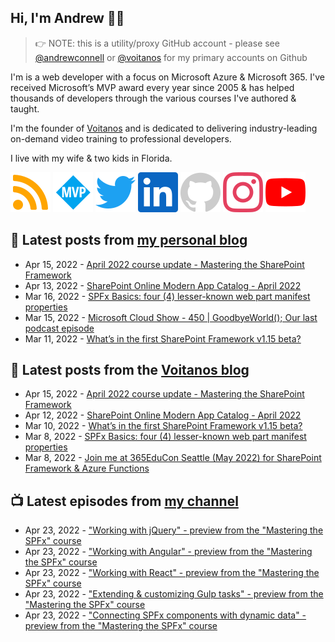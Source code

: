 ## Hi, I'm Andrew 👋🏼

> 👉 NOTE: this is a utility/proxy GitHub account - please see [@andrewconnell](/andrewconnell) or [@voitanos](/voitanos) for my primary accounts on Github

I'm is a web developer with a focus on Microsoft Azure & Microsoft 365. I've received Microsoft’s MVP award every year since 2005 & has helped thousands of developers through the various courses I've authored & taught.

I'm the founder of [Voitanos](https://www.voitanos.io) and is dedicated to delivering industry-leading on-demand video training to professional developers.

I live with my wife & two kids in Florida.

[![](./images/rss.svg)](https://www.andrewconnell.com)
[![](./images/mvp.svg)](https://mvp.microsoft.com/en-us/PublicProfile/21083?fullName=Andrew%20Connell)
[![](./images/twitter.svg)](https://www.twitter.com/andrewconnell)
[![](./images/linkedin.svg)](https://www.linkedin.com/in/andrewconnell)
[![](./images/github.svg)](https://www.github.com/andrewconnell)
[![](./images/instagram.svg)](https://www.instagram.com/andrewconnell1)
[![](./images/youtube.svg)](https://www.youtube.com/user/jaconnell)

## 📘 Latest posts from [my personal blog](https://www.andrewconnell.com)
<!-- MYBLOG-POST-LIST:START -->
- Apr 15, 2022 - [April 2022 course update - Mastering the SharePoint Framework](https://www.andrewconnell.com/blog/mastering-sharepoint-framework-course-update-april-2022/)
- Apr 13, 2022 - [SharePoint Online Modern App Catalog - April 2022](https://www.andrewconnell.com/blog/sharepoint-app-catalog-modernization-april-2022/)
- Mar 16, 2022 - [SPFx Basics: four &lpar;4&rpar; lesser-known web part manifest properties](https://www.andrewconnell.com/blog/sharepoint-framework-basics-lesser-known-webpart-manifest-properties/)
- Mar 15, 2022 - [Microsoft Cloud Show - 450 | GoodbyeWorld&lpar;&rpar;; Our last podcast episode](https://www.andrewconnell.com/blog/mscloudshow-450-goodbyeworld-last-Microsoft-cloud-show-episode/)
- Mar 11, 2022 - [What’s in the first SharePoint Framework v1.15 beta?](https://www.andrewconnell.com/blog/whats-in-sharepoint-framework-v1.15-beta/)<!-- MYBLOG-POST-LIST:END -->

## 📙 Latest posts from the [Voitanos blog](https://www.voitanos.io/blog)
<!-- VOITANOSBLOG-POST-LIST:START -->
- Apr 15, 2022 - [April 2022 course update - Mastering the SharePoint Framework](https://www.voitanos.io/blog/mastering-sharepoint-framework-course-update-april-2022/)
- Apr 12, 2022 - [SharePoint Online Modern App Catalog - April 2022](https://www.voitanos.io/blog/sharepoint-app-catalog-modernization-april-2022/)
- Mar 10, 2022 - [What’s in the first SharePoint Framework v1.15 beta?](https://www.voitanos.io/blog/whats-in-sharepoint-framework-v1.15-beta/)
- Mar 8, 2022 - [SPFx Basics: four &lpar;4&rpar; lesser-known web part manifest properties](https://www.voitanos.io/blog/sharepoint-framework-basics-lesser-known-webpart-manifest-properties/)
- Mar 8, 2022 - [Join me at 365EduCon Seattle &lpar;May 2022&rpar; for SharePoint Framework &amp; Azure Functions](https://www.voitanos.io/blog/joinme-365educon-spfest-seattle-2022/)<!-- VOITANOSBLOG-POST-LIST:END -->

## 📺 Latest episodes from [my channel](https://www.youtube.com/voitanosIo)
<!-- VOITANOSYOUTUBE-POST-LIST:START -->
- Apr 23, 2022 - [&quot;Working with jQuery&quot; - preview from the &quot;Mastering the SPFx&quot; course](https://www.youtube.com/watch?v=nYapLSsTSbA)
- Apr 23, 2022 - [&quot;Working with Angular&quot; - preview from the &quot;Mastering the SPFx&quot; course](https://www.youtube.com/watch?v=M8d3vrCFIes)
- Apr 23, 2022 - [&quot;Working with React&quot; - preview from the &quot;Mastering the SPFx&quot; course](https://www.youtube.com/watch?v=vjSHVMDXJxA)
- Apr 23, 2022 - [&quot;Extending &amp; customizing Gulp tasks&quot; - preview from the &quot;Mastering the SPFx&quot; course](https://www.youtube.com/watch?v=rXOA_rXuuIc)
- Apr 23, 2022 - [&quot;Connecting SPFx components with dynamic data&quot; - preview from the &quot;Mastering the SPFx&quot; course](https://www.youtube.com/watch?v=D--_icxQIj0)<!-- VOITANOSYOUTUBE-POST-LIST:END -->
